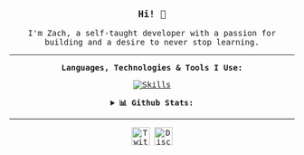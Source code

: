 <!-- https://github.com/zwagnr/ -->

<div align="center">
<samp>

<!-- INTRO -->
### Hi! 👋

I'm Zach, a self-taught developer with a passion for building and a desire to never stop learning.

---

<!-- Skill & Stats -->
<b>Languages, Technologies & Tools I Use:</b>

[![Skills](https://skillicons.dev/icons?i=js,html,css,git,vscode,linux)](https://skillicons.dev)

<details>	
  <summary><b>📊 Github Stats:</b></summary>
  <br/>
  <img height="128" src="https://github-readme-stats.vercel.app/api?username=zwagnr&show_icons=true&hide_border=true&hide=issues&count_private=true&include_all_commits=true&theme=dracula&border_radius=36"/>
  <br/>
  <img height="128" src="https://github-readme-stats.vercel.app/api/top-langs/?username=zwagnr&exclude_repo=KNN-Image-Classification&show_icons=true&hide_border=true&layout=compact&langs_count=8&theme=dracula&border_radius=36"/>

![Profile-Views](https://komarev.com/ghpvc/?username=zwagnr&style=for-the-badge&color=ff69b4)

</details>

---

<!-- Find Me -->

<p align="center">
  <a href="https://twitter.com/zwagnr"><img width="32" alt="Twitter" title="Twitter" src="https://cdn2.iconfinder.com/data/icons/social-media-2285/512/1_Twitter_colored_svg-512.png"/></a>
  <a href="https://discord.com/users/872289369422200853"><img width="32" alt="Discord" title="Discord" src="https://cdn3.iconfinder.com/data/icons/social-network-flat-3/100/Discord-512.png"/></a>
</p>

<br/>  
  
</div>
